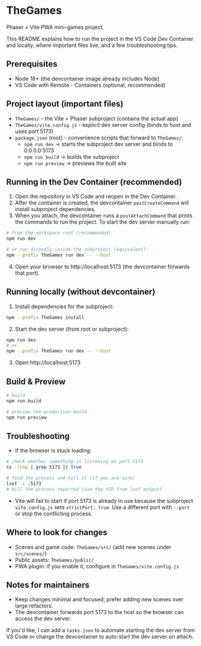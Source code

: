 # TheGames

Phaser + Vite PWA mini-games project.

This README explains how to run the project in the VS Code Dev Container and locally, where important files live, and a few troubleshooting tips.

## Prerequisites
- Node 18+ (the devcontainer image already includes Node)
- VS Code with Remote - Containers (optional, recommended)

## Project layout (important files)
- `TheGames/` - the Vite + Phaser subproject (contains the actual app)
- `TheGames/vite.config.js` - explicit dev server config (binds to host and uses port 5173)
- `package.json` (root) - convenience scripts that forward to `TheGames/`:
  - `npm run dev` -> starts the subproject dev server and binds to 0.0.0.0:5173
  - `npm run build` -> builds the subproject
  - `npm run preview` -> previews the built site

## Running in the Dev Container (recommended)
1. Open the repository in VS Code and reopen in the Dev Container.
2. After the container is created, the devcontainer `postCreateCommand` will install subproject dependencies.
3. When you attach, the devcontainer runs a `postAttachCommand` that prints the commands to run the project. To start the dev server manually run:

```bash
# from the workspace root (recommended)
npm run dev

# or run directly inside the subproject (equivalent):
npm --prefix TheGames run dev -- --host
```

4. Open your browser to http://localhost:5173 (the devcontainer forwards that port).

## Running locally (without devcontainer)
1. Install dependencies for the subproject:

```bash
npm --prefix TheGames install
```

2. Start the dev server (from root or subproject):

```bash
npm run dev
# or
npm --prefix TheGames run dev -- --host
```

3. Open http://localhost:5173

## Build & Preview

```bash
# build
npm run build

# preview the production build
npm run preview
```

## Troubleshooting
- If the browser is stuck loading:

```bash
# check whether something is listening on port 5173
ss -ltnp | grep 5173 || true

# find the process and kill it (if you are sure)
lsof -i :5173
# kill the process reported (use the PID from lsof output)
```

- Vite will fail to start if port 5173 is already in use because the subproject `vite.config.js` sets `strictPort: true`. Use a different port with `--port` or stop the conflicting process.

## Where to look for changes
- Scenes and game code: `TheGames/src/` (add new scenes under `src/scenes/`)
- Public assets: `TheGames/public/`
- PWA plugin: if you enable it, configure in `TheGames/vite.config.js`

## Notes for maintainers
- Keep changes minimal and focused; prefer adding new scenes over large refactors.
- The devcontainer forwards port 5173 to the host so the browser can access the dev server.

If you'd like, I can add a `tasks.json` to automate starting the dev server from VS Code or change the devcontainer to auto-start the dev server on attach.
